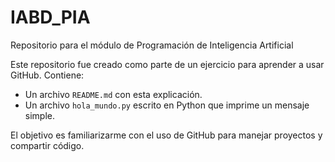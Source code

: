 # IABD_PIA
Repositorio para el módulo de Programación de Inteligencia Artificial

Este repositorio fue creado como parte de un ejercicio para aprender a usar GitHub. Contiene:
- Un archivo `README.md` con esta explicación.
- Un archivo `hola_mundo.py` escrito en Python que imprime un mensaje simple.

El objetivo es familiarizarme con el uso de GitHub para manejar proyectos y compartir código.

